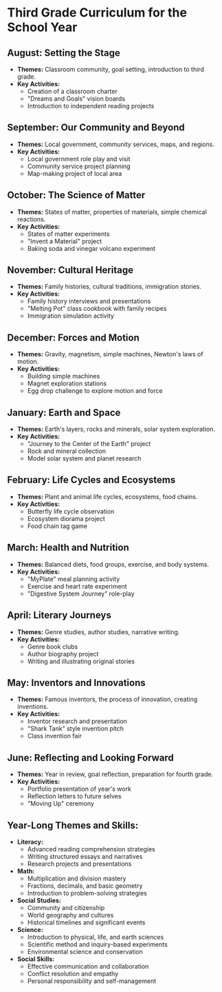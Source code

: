 # Third Grade Curriculum for the School Year

## August: Setting the Stage
- **Themes:** Classroom community, goal setting, introduction to third grade.
- **Key Activities:** 
  - Creation of a classroom charter
  - "Dreams and Goals" vision boards
  - Introduction to independent reading projects

## September: Our Community and Beyond
- **Themes:** Local government, community services, maps, and regions.
- **Key Activities:** 
  - Local government role play and visit
  - Community service project planning
  - Map-making project of local area

## October: The Science of Matter
- **Themes:** States of matter, properties of materials, simple chemical reactions.
- **Key Activities:** 
  - States of matter experiments
  - "Invent a Material" project
  - Baking soda and vinegar volcano experiment

## November: Cultural Heritage
- **Themes:** Family histories, cultural traditions, immigration stories.
- **Key Activities:** 
  - Family history interviews and presentations
  - "Melting Pot" class cookbook with family recipes
  - Immigration simulation activity

## December: Forces and Motion
- **Themes:** Gravity, magnetism, simple machines, Newton's laws of motion.
- **Key Activities:** 
  - Building simple machines
  - Magnet exploration stations
  - Egg drop challenge to explore motion and force

## January: Earth and Space
- **Themes:** Earth's layers, rocks and minerals, solar system exploration.
- **Key Activities:** 
  - "Journey to the Center of the Earth" project
  - Rock and mineral collection
  - Model solar system and planet research

## February: Life Cycles and Ecosystems
- **Themes:** Plant and animal life cycles, ecosystems, food chains.
- **Key Activities:** 
  - Butterfly life cycle observation
  - Ecosystem diorama project
  - Food chain tag game

## March: Health and Nutrition
- **Themes:** Balanced diets, food groups, exercise, and body systems.
- **Key Activities:** 
  - "MyPlate" meal planning activity
  - Exercise and heart rate experiment
  - "Digestive System Journey" role-play

## April: Literary Journeys
- **Themes:** Genre studies, author studies, narrative writing.
- **Key Activities:** 
  - Genre book clubs
  - Author biography project
  - Writing and illustrating original stories

## May: Inventors and Innovations
- **Themes:** Famous inventors, the process of innovation, creating inventions.
- **Key Activities:** 
  - Inventor research and presentation
  - "Shark Tank" style invention pitch
  - Class invention fair

## June: Reflecting and Looking Forward
- **Themes:** Year in review, goal reflection, preparation for fourth grade.
- **Key Activities:** 
  - Portfolio presentation of year's work
  - Reflection letters to future selves
  - "Moving Up" ceremony

## Year-Long Themes and Skills:
- **Literacy:** 
  - Advanced reading comprehension strategies
  - Writing structured essays and narratives
  - Research projects and presentations
- **Math:** 
  - Multiplication and division mastery
  - Fractions, decimals, and basic geometry
  - Introduction to problem-solving strategies
- **Social Studies:** 
  - Community and citizenship
  - World geography and cultures
  - Historical timelines and significant events
- **Science:** 
  - Introduction to physical, life, and earth sciences
  - Scientific method and inquiry-based experiments
  - Environmental science and conservation
- **Social Skills:** 
  - Effective communication and collaboration
  - Conflict resolution and empathy
  - Personal responsibility and self-management

